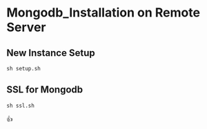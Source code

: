 # Mongodb_Installation on Remote Server

## New Instance Setup

```
sh setup.sh
```
## SSL for Mongodb

```
sh ssl.sh
```
:+1: 
